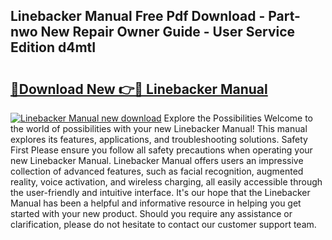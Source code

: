 ## Linebacker Manual Free Pdf Download - Part-nwo New Repair Owner Guide - User Service Edition d4mtI

# <h2><a href="http://bc26527.oget.top/?id=Linebacker+Manual">🔗Download New 👉🔴 Linebacker Manual</a></h2>

[![Linebacker Manual new download](https://i.imgur.com/5g1atiW.png)](http://bc26527.oget.top/?id=Linebacker+Manual)
Explore the Possibilities Welcome to the world of possibilities with your new Linebacker Manual! This manual explores its features, applications, and troubleshooting solutions. Safety First Please ensure you follow all safety precautions when operating your new Linebacker Manual. Linebacker Manual offers users an impressive collection of advanced features, such as facial recognition, augmented reality, voice activation, and wireless charging, all easily accessible through the user-friendly and intuitive interface. It's our hope that the Linebacker Manual has been a helpful and informative resource in helping you get started with your new product. Should you require any assistance or clarification, please do not hesitate to contact our customer support team.
